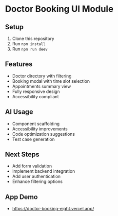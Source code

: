 # Doctor Booking UI Module

## Setup
1. Clone this repository
2. Run `npm install`
3. Run `npm run deev`

## Features
- Doctor directory with filtering
- Booking modal with time slot selection
- Appointments summary view
- Fully responsive design
- Accessibility compliant

## AI Usage
- Component scaffolding
- Accessibility improvements
- Code optimization suggestions
- Test case generation

## Next Steps
- Add form validation
- Implement backend integration
- Add user authentication
- Enhance filtering options

## App Demo 
- https://doctor-booking-eight.vercel.app/

